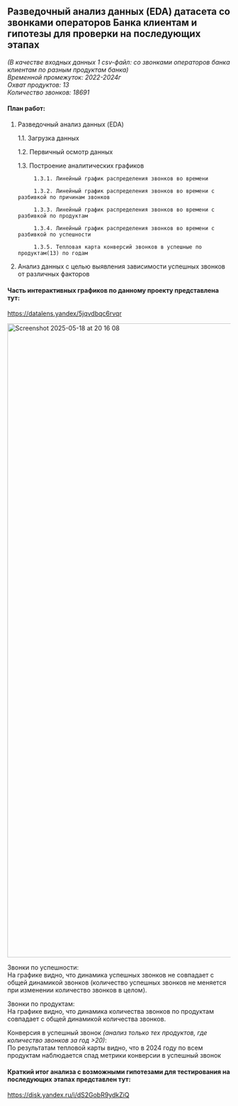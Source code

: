 
## Разведочный анализ данных (EDA) датасета со звонками операторов Банка клиентам и гипотезы для проверки на последующих этапах

*(В качестве входных данных 1 csv-файл: со звонками операторов банка клиентам по разным продуктам банка)\
Временной промежуток: 2022-2024г\
Охват продуктов: 13\
Количество звонков: 18691*

#### План работ: 

1. Разведочный анализ данных (EDA)
   
   1.1. Загрузка данных

   1.2. Первичный осмотр данных

   1.3. Построение аналитических графиков

            1.3.1. Линейный график распределения звонков во времени

            1.3.2. Линейный график распределения звонков во времени с разбивкой по причинам звонков

            1.3.3. Линейный график распределения звонков во времени с разбивкой по продуктам

            1.3.4. Линейный график распределения звонков во времени с разбивкой по успешности

            1.3.5. Тепловая карта конверсий звонков в успешные по продуктам(13) по годам

2. Анализ данных с целью выявления зависимости успешных звонков от различных факторов
   

#### Часть интерактивных графиков по данному проекту представлена тут:
<https://datalens.yandex/5jqvdbqc6rvqr>

<img width="1428" alt="Screenshot 2025-05-18 at 20 16 08" src="https://github.com/user-attachments/assets/ca9223c2-36b3-48d5-91c3-9becb4f2e94c" />


Звонки по успешности:\
На графике видно, что динамика успешных звонков не совпадает с общей динамикой звонков (количество успешных звонков не меняется при изменении количество звонков в целом).

Звонки по продуктам:\
На графике видно,  что динамика количества звонков по продуктам совпадает с общей динамикой количества звонков.

Конверсия в успешный звонок *(анализ только тех продуктов, где количество звонков за год >20)*:\
По результатам тепловой карты видно, что в 2024 году по всем продуктам наблюдается спад метрики конверсии в успешный звонок



#### Краткий итог анализа с возможными гипотезами для тестирования на последующих этапах представлен тут:
<https://disk.yandex.ru/i/dS2GobR9ydkZiQ>



